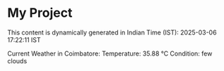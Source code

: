 # My Project

This content is dynamically generated in Indian Time (IST): 2025-03-06 17:22:11 IST


Current Weather in Coimbatore:
Temperature: 35.88 °C
Condition: few clouds
